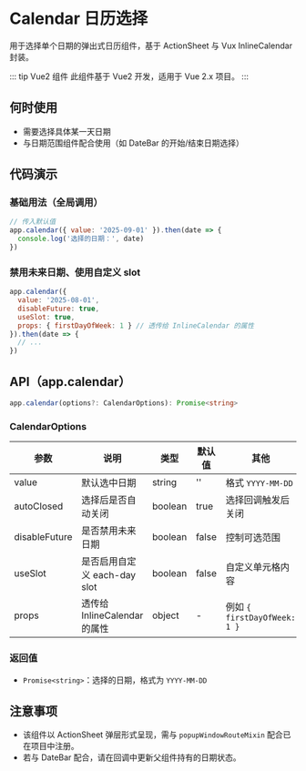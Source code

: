 # Calendar 日历选择

用于选择单个日期的弹出式日历组件，基于 ActionSheet 与 Vux InlineCalendar 封装。

::: tip Vue2 组件
此组件基于 Vue2 开发，适用于 Vue 2.x 项目。
:::

## 何时使用

- 需要选择具体某一天日期
- 与日期范围组件配合使用（如 DateBar 的开始/结束日期选择）

## 代码演示

### 基础用法（全局调用）

```javascript
// 传入默认值
app.calendar({ value: '2025-09-01' }).then(date => {
  console.log('选择的日期：', date)
})
```

### 禁用未来日期、使用自定义 slot

```javascript
app.calendar({
  value: '2025-08-01',
  disableFuture: true,
  useSlot: true,
  props: { firstDayOfWeek: 1 } // 透传给 InlineCalendar 的属性
}).then(date => {
  // ...
})
```

## API（app.calendar）

```typescript
app.calendar(options?: CalendarOptions): Promise<string>
```

### CalendarOptions

| 参数 | 说明 | 类型 | 默认值 | 其他 |
| --- | --- | --- | --- | --- |
| value | 默认选中日期 | string | '' | 格式 `YYYY-MM-DD` |
| autoClosed | 选择后是否自动关闭 | boolean | true | 选择回调触发后关闭 |
| disableFuture | 是否禁用未来日期 | boolean | false | 控制可选范围 |
| useSlot | 是否启用自定义 each-day slot | boolean | false | 自定义单元格内容 |
| props | 透传给 InlineCalendar 的属性 | object | - | 例如 `{ firstDayOfWeek: 1 }` |

### 返回值

- `Promise<string>`：选择的日期，格式为 `YYYY-MM-DD`

## 注意事项

- 该组件以 ActionSheet 弹层形式呈现，需与 `popupWindowRouteMixin` 配合已在项目中注册。
- 若与 DateBar 配合，请在回调中更新父组件持有的日期状态。
